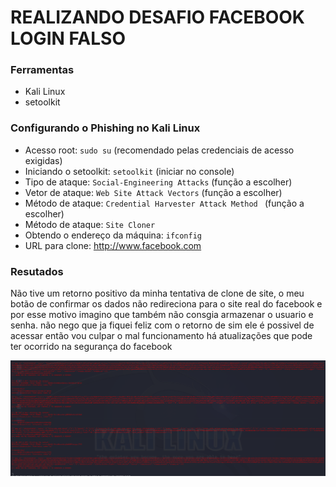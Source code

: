 # REALIZANDO DESAFIO FACEBOOK LOGIN FALSO

### Ferramentas

- Kali Linux
- setoolkit

### Configurando o Phishing no Kali Linux

- Acesso root: ``` sudo su ``` (recomendado pelas credenciais de acesso exigidas)
- Iniciando o setoolkit: ``` setoolkit ``` (iniciar no console)
- Tipo de ataque: ``` Social-Engineering Attacks ``` (função a escolher)
- Vetor de ataque: ``` Web Site Attack Vectors ``` (função a escolher)
- Método de ataque: ```Credential Harvester Attack Method ``` (função a escolher)
- Método de ataque: ``` Site Cloner ```
- Obtendo o endereço da máquina: ``` ifconfig ```
- URL para clone: http://www.facebook.com

### Resutados
Não tive um retorno positivo da minha tentativa de clone de site, o meu botão de confirmar os dados não redireciona para o site real do facebook e por esse motivo imagino que também não consgia armazenar o usuario e senha.
não nego que ja fiquei feliz com o retorno de sim ele é possivel de acessar então vou culpar o mal funcionamento há atualizações que pode ter ocorrido na segurança do facebook

![Alt text](./imagem_2024-12-19_144854715.png "Optional title")
